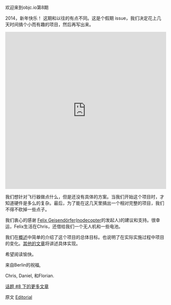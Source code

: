欢迎来到objc.io第8期

2014，新年快乐！
这期和以往的有点不同。这是个假期 issue，我们决定花上几天时间搞个小而有趣的项目，然后再写出来。

<iframe height=498 width=510 src="http://player.youku.com/embed/XNjg3ODU0MzAw" frameborder=0 allowfullscreen></iframe>

我们想针对飞行器做点什么，但是还没有具体的方案。当我们开始这个项目时，才知道硬件是多么的复杂。最后，为了能在这几天里搞出一个相对完整的项目，我们不得不砍掉一些点子。

我们衷心的感谢 [Felix Geisendörfer](http://felixge.de)([nodecopter](http://nodecopter.com)的发起人)的建议和支持。很幸运，Felix生活在Chris，还借给我们一个无人机和一些电池。

我们在[概述][1]中简单的介绍了这个项目的总体目标。也说明了在实际实施过程中项目的变化。[其他的文章](http://www.objc.io/issue-8/)将讲述具体实现。

希望阅读愉快。

来自Berlin的祝福,

Chris, Daniel, 和Florian.

[话题 #8 下的更多文章][1]

   [1]: http://objccn.io/issue-8
   
原文 [Editorial](http://www.objc.io/issue-8/editorial.html)

